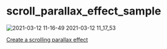 # scroll_parallax_effect_sample

![2021-03-12 11-16-49 2021-03-12 11_17_53](https://user-images.githubusercontent.com/38596913/110882503-62d3ac00-8325-11eb-9d41-e3adcb4af85a.gif)


[Create a scrolling parallax effect](https://flutter.dev/docs/cookbook/effects/parallax-scrolling)
